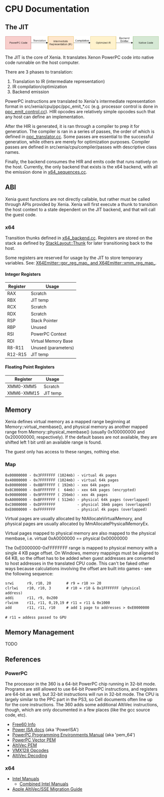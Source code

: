 # CPU Documentation

## The JIT

![JIT Diagram](images/CPU-JIT.png?raw=true)

The JIT is the core of Xenia. It translates Xenon PowerPC code into native
code runnable on the host computer.

There are 3 phases to translation:
1. Translation to IR (intermediate representation)
2. IR compilation/optimization
3. Backend emission

PowerPC instructions are translated to Xenia's intermediate representation
format in src/xenia/cpu/ppc/ppc_emit_*.cc (e.g. processor control is done in
[ppc_emit_control.cc](../src/xenia/cpu/ppc/ppc_emit_control.cc)). HIR opcodes
are relatively simple opcodes such that any host can define an implementation.

After the HIR is generated, it is ran through a compiler to prep it for generation.
The compiler is ran in a series of passes, the order of which is defined in
[ppc_translator.cc](../src/xenia/cpu/ppc/ppc_translator.cc). Some passes are
essential to the successful generation, while others are merely for optimization
purposes. Compiler passes are defined in src/xenia/cpu/compiler/passes with
descriptive class names.

Finally, the backend consumes the HIR and emits code that runs natively on the
host. Currently, the only backend that exists is the x64 backend, with all the
emission done in
[x64_sequences.cc](../src/xenia/cpu/backend/x64/x64_sequences.cc).

## ABI

Xenia guest functions are not directly callable, but rather must be called
through APIs provided by Xenia. Xenia will first execute a thunk to transition
the host context to a state dependent on the JIT backend, and that will call the
guest code.

### x64

Transition thunks defined in [x64_backend.cc](../src/xenia/cpu/backend/x64/x64_backend.cc#L389).
Registers are stored on the stack as defined by [StackLayout::Thunk](../src/xenia/cpu/backend/x64/x64_stack_layout.h#L96)
for later transitioning back to the host.

Some registers are reserved for usage by the JIT to store temporary variables.
See: [X64Emitter::gpr_reg_map_ and X64Emitter::xmm_reg_map_](../src/xenia/cpu/backend/x64/x64_emitter.cc#L57).

#### Integer Registers

Register | Usage
---      | ---
RAX      | Scratch
RBX      | JIT temp
RCX      | Scratch
RDX      | Scratch
RSP      | Stack Pointer
RBP      | Unused
RSI      | PowerPC Context
RDI      | Virtual Memory Base
R8-R11   | Unused (parameters)
R12-R15  | JIT temp

#### Floating Point Registers
Register   | Usage
---        | ---
XMM0-XMM5  | Scratch
XMM6-XMM15 | JIT temp

## Memory

Xenia defines virtual memory as a mapped range beginning at Memory::virtual_membase(),
and physical memory as another mapped range from Memory::physical_membase()
(usually 0x100000000 and 0x200000000, respectively). If the default bases are
not available, they are shifted left 1 bit until an available range is found.

The guest only has access to these ranges, nothing else.

### Map
```
0x00000000 - 0x3FFFFFFF (1024mb) - virtual 4k pages
0x40000000 - 0x7FFFFFFF (1024mb) - virtual 64k pages
0x80000000 - 0x8BFFFFFF ( 192mb) - xex 64k pages
0x8C000000 - 0x8FFFFFFF (  64mb) - xex 64k pages (encrypted)
0x90000000 - 0x9FFFFFFF ( 256mb) - xex 4k pages
0xA0000000 - 0xBFFFFFFF ( 512mb) - physical 64k pages (overlapped)
0xC0000000 - 0xDFFFFFFF          - physical 16mb pages (overlapped)
0xE0000000 - 0xFFFFFFFF          - physical 4k pages (overlapped)
```

Virtual pages are usually allocated by NtAllocateVirtualMemory, and
physical pages are usually allocated by MmAllocatePhysicalMemoryEx.

Virtual pages mapped to physical memory are also mapped to the physical membase,
i.e. virtual 0xA0000000 == physical 0x00000000

The 0xE0000000-0xFFFFFFFF range is mapped to physical memory with a single 4 KB
page offset. On Windows, memory mappings must be aligned to 64 KB, so the offset
has to be added when guest addresses are converted to host addresses in the
translated CPU code. This can't be faked other ways because calculations
involving the offset are built into games - see the following sequence:

```
srwi      r9, r10, 20       # r9 = r10 >> 20
clrlwi    r10, r10, 3       # r10 = r10 & 0x1FFFFFFF (physical address)
addi      r11, r9, 0x200
rlwinm    r11, r11, 0,19,19 # r11 = r11 & 0x1000
add       r11, r11, r10     # add 1 page to addresses > 0xE0000000

# r11 = addess passed to GPU
```

## Memory Management

TODO

## References

### PowerPC

The processor in the 360 is a 64-bit PowerPC chip running in 32-bit mode.
Programs are still allowed to use 64-bit PowerPC instructions, and registers
are 64-bit as well, but 32-bit instructions will run in 32-bit mode.
The CPU is largely similar to the PPC part in the PS3, so Cell documents
often line up for the core instructions. The 360 adds some additional AltiVec
instructions, though, which are only documented in a few places (like the gcc source code, etc).

* [Free60 Info](https://free60project.github.io/wiki/Xenon_(CPU))
* [Power ISA docs](https://web.archive.org/web/20140603115759/https://www.power.org/wp-content/uploads/2012/07/PowerISA_V2.06B_V2_PUBLIC.pdf) (aka 'PowerISA')
* [PowerPC Programming Environments Manual](https://web.archive.org/web/20141028181028/https://www-01.ibm.com/chips/techlib/techlib.nsf/techdocs/F7E732FF811F783187256FDD004D3797/$file/pem_64bit_v3.0.2005jul15.pdf) (aka 'pem_64')
* [PowerPC Vector PEM](https://web.archive.org/web/20130502201029/https://www-01.ibm.com/chips/techlib/techlib.nsf/techdocs/C40E4C6133B31EE8872570B500791108/$file/vector_simd_pem_v_2.07c_26Oct2006_cell.pdf)
* [AltiVec PEM](https://web.archive.org/web/20151110180336/https://cache.freescale.com/files/32bit/doc/ref_manual/ALTIVECPEM.pdf)
* [VMX128 Opcodes](http://biallas.net/doc/vmx128/vmx128.txt)
* [AltiVec Decoding](https://github.com/kakaroto/ps3ida/blob/master/plugins/PPCAltivec/src/main.cpp)

### x64

* [Intel Manuals](https://software.intel.com/en-us/articles/intel-sdm)
   * [Combined Intel Manuals](https://www.intel.com/content/dam/www/public/us/en/documents/manuals/64-ia-32-architectures-software-developer-manual-325462.pdf)
* [Apple AltiVec/SSE Migration Guide](https://developer.apple.com/legacy/library/documentation/Performance/Conceptual/Accelerate_sse_migration/Accelerate_sse_migration.pdf)
